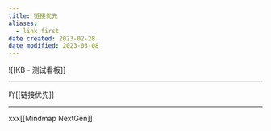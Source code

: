 ```yaml
---
title: 链接优先
aliases:
  - link first
date created: 2023-02-28
date modified: 2023-03-08
---
```


![[KB - 测试看板]]

---

吖[[链接优先]]

---

xxx[[Mindmap NextGen]]
